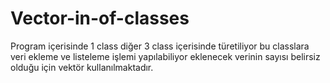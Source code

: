 # Vector-in-of-classes

Program içerisinde 1 class diğer 3 class içerisinde türetiliyor
bu classlara veri ekleme ve listeleme işlemi yapılabiliyor
eklenecek verinin sayısı belirsiz olduğu için vektör kullanılmaktadır.
